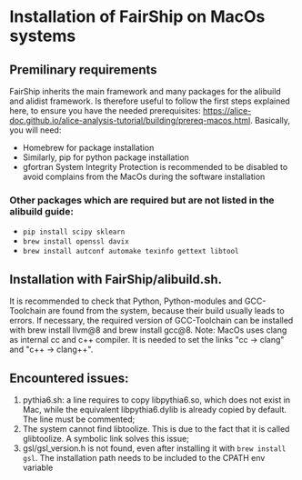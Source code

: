 # Installation of FairShip on MacOs systems

## Premilinary requirements
FairShip inherits the main framework and many packages for the alibuild and alidist framework.
Is therefore useful to follow the first steps explained here, to ensure you have the needed prerequisites:
https://alice-doc.github.io/alice-analysis-tutorial/building/prereq-macos.html. Basically, you will need:
* Homebrew for package installation
* Similarly, pip for python package installation
* gfortran
System Integrity Protection is recommended to be disabled to avoid complains from the MacOs during the software installation

### Other packages which are required but are not listed in the alibuild guide:
* `pip install scipy sklearn`
* `brew install openssl davix`
* `brew install autconf automake texinfo gettext libtool`

## Installation with  FairShip/alibuild.sh. 
It is recommended to check that Python, Python-modules and GCC-Toolchain are found from the system, because their build usually leads to errors.
If necessary, the required version of GCC-Toolchain can be installed with brew install llvm@8 and brew install gcc@8.
Note: MacOs uses clang as internal cc and c++ compiler. It is needed to set the links "cc -> clang" and "c++ -> clang++".

## Encountered issues:
1. pythia6.sh: a line requires to copy libpythia6.so, which does not exist in Mac, while the equivalent libpythia6.dylib is already copied by default.
The line must be commented;
2. The system cannot find libtoolize. This is due to the fact that it is called glibtoolize. A symbolic link solves this issue;
3. gsl/gsl_version.h is not found, even after installing it with `brew install gsl`. The installation path needs to be included to the CPATH env variable
